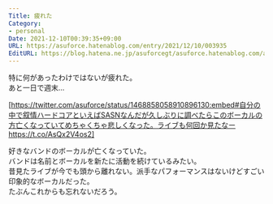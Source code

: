```yaml
---
Title: 疲れた
Category:
- personal
Date: 2021-12-10T00:39:35+09:00
URL: https://asuforce.hatenablog.com/entry/2021/12/10/003935
EditURL: https://blog.hatena.ne.jp/asuforcegt/asuforce.hatenablog.com/atom/entry/13574176438041217642
---
```


特に何があったわけではないが疲れた。  
あと一日で週末...

[https://twitter.com/asuforce/status/1468858058910896130:embed#自分の中で叙情ハードコアといえばSASNなんだが久しぶりに調べたらこのボーカルの方亡くなっていてめちゃくちゃ悲しくなった。ライブも何回か見たなーhttps://t.co/AsQx2V4os2]

好きなバンドのボーカルが亡くなっていた。  
バンドは名前とボーカルを新たに活動を続けているみたい。  
昔見たライブが今でも頭から離れない。派手なパフォーマンスはないけどすごい印象的なボーカルだった。  
たぶんこれからも忘れないだろう。
